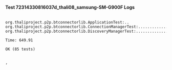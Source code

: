 #### Test 72314330816037d_thali08_samsung-SM-G900F Logs


```

org.thaliproject.p2p.btconnectorlib.ApplicationTest:..
org.thaliproject.p2p.btconnectorlib.ConnectionManagerTest:..........................
org.thaliproject.p2p.btconnectorlib.DiscoveryManagerTest:................................................

Time: 649.91

OK (85 tests)


,
```

